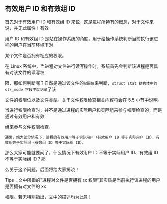 ## 有效用户 ID 和有效组 ID

首先对于有效用户 ID 和有效组 ID 来说，这是进程所持有的概念，对于文件来说，并无此属性！有效

用户 ID 和有效组 ID 是站在操作系统的角度，用于给操作系统判断当前执行该进程的用户在当前环境下对

某个文件是否拥有相应的权限。

在 Linux 系统中，当进程对文件进行读写操作时，系统首先会判断该进程是否具有对该文件的读写权

限，那如何判断呢？自然是通过该文件的`权限位`来判断，`struct stat 结构体中的 st\_mode 字段中就记录`了该

文件的权限位以及文件类型。关于文件权限检查相关内容将会在 5.5 小节中说明。

当进行权限检查时，并不是通过进程的实际用户和实际组来参与权限检查的，而是通过有效用户和有效

组来参与文件权限检查。

`通常，绝大部分情况下，进程的有效用户等于实际用户（有效用户 ID 等于实际用户 ID），有效组等于实际组（有效组 ID 等于实际组 ID）。`

那么大家可能就要问了，什么情况下有效用户 ID 不等于实际用户 ID、有效组 ID 不等于实际组 ID？那

么关于这个问题，后面将给大家揭晓！

Tips：文中所指的"进程对文件是否拥有 xx 权限"其实质是当前执行该进程的用户是否拥有对文件的 xx

权限。若无特别指出，文中的描述均为此意！
